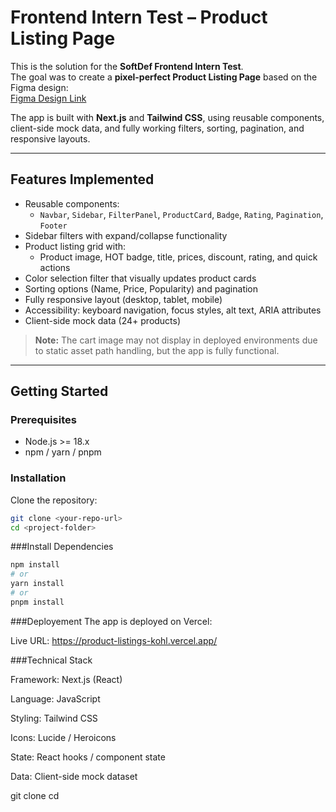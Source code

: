# Frontend Intern Test – Product Listing Page

This is the solution for the **SoftDef Frontend Intern Test**.  
The goal was to create a **pixel-perfect Product Listing Page** based on the Figma design:  
[Figma Design Link](https://www.figma.com/design/kNs2WbNk5h7qfsQMFOwbXt/Frontend_Role?node-id=0-1&p=t)  

The app is built with **Next.js** and **Tailwind CSS**, using reusable components, client-side mock data, and fully working filters, sorting, pagination, and responsive layouts.

---

## Features Implemented

- Reusable components:
  - `Navbar`, `Sidebar`, `FilterPanel`, `ProductCard`, `Badge`, `Rating`, `Pagination`, `Footer`
- Sidebar filters with expand/collapse functionality
- Product listing grid with:
  - Product image, HOT badge, title, prices, discount, rating, and quick actions
- Color selection filter that visually updates product cards
- Sorting options (Name, Price, Popularity) and pagination
- Fully responsive layout (desktop, tablet, mobile)
- Accessibility: keyboard navigation, focus styles, alt text, ARIA attributes
- Client-side mock data (24+ products)

> **Note:** The cart image may not display in deployed environments due to static asset path handling, but the app is fully functional.

---

## Getting Started

### Prerequisites

- Node.js >= 18.x
- npm / yarn / pnpm

### Installation


Clone the repository:

```bash
git clone <your-repo-url>
cd <project-folder>
```

###Install Dependencies
```bash
npm install
# or
yarn install
# or
pnpm install
```

###Deployement
The app is deployed on Vercel:

Live URL: https://product-listings-kohl.vercel.app/

###Technical Stack

Framework: Next.js (React)  

Language: JavaScript  

Styling: Tailwind CSS  

Icons: Lucide / Heroicons  

State: React hooks / component state  

Data: Client-side mock dataset  

git clone <your-repo-url>
cd <project-folder>
